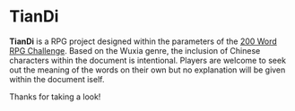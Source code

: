 # TianDi

**TianDi** is a RPG project designed within the parameters of the [200 Word RPG Challenge](https://200wordrpg.github.io/). Based on the Wuxia genre, the inclusion of Chinese characters within the document is intentional. Players are welcome to seek out the meaning of the words on their own but no explanation will be given within the document iself.

Thanks for taking a look!
